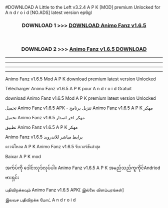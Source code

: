 #DOWNLOAD A Little to the Left v3.2.4 A P K [MOD] premium Unlocked for A n d r o i d [NO.ADS] latest version ep6gl 



<div align="center">

<h3>DOWNLOAD 1 >>> <a href="https://downloadmod1.web.app/?judul=Animo Fanz v1.6.5">DOWNLOAD Animo Fanz v1.6.5</a></h3><br>

<h3>DOWNLOAD 2 >>> <a href="https://downloadmod1.web.app/?judul=Animo Fanz v1.6.5">Animo Fanz v1.6.5 DOWNLOAD </a></h3>

</div>


----------------------------------------------------------

----------------------------------------------------------

----------------------------------------------------------

----------------------------------------------------------


Animo Fanz v1.6.5 Mod A P K download premium latest version Unlocked

Télécharger Animo Fanz v1.6.5 A P K pour A n d r o i d Gratuit

download Animo Fanz v1.6.5 Mod A P K premium latest version Unlocked

تحميل Animo Fanz v1.6.5 APK - تنزيل برنامج Animo Fanz v1.6.5 A P K مهكر

تحميل Animo Fanz v1.6.5 مهكر اخر اصدار

تطبيق Animo Fanz v1.6.5 A P K مهكر

Animo Fanz v1.6.5 برابط مباشر للاندرويد

ดาวน์โหลด A P K Animo Fanz v1.6.5 รับเวอร์ชันล่าสุด

Baixar A P K mod

အက်ပ်ကို ဒေါင်းလုဒ်လုပ်ပါ။ Animo Fanz v1.6.5 A P K အမည်သည်ကူကိုင်Andriod ဗားရှင်း

பதிவிறக்கவும் Animo Fanz v1.6.5 APK[ இல்லை விளம்பரங்கள்] 
 
இலவச பதிவிறக்க மோட் A n d r o i d



